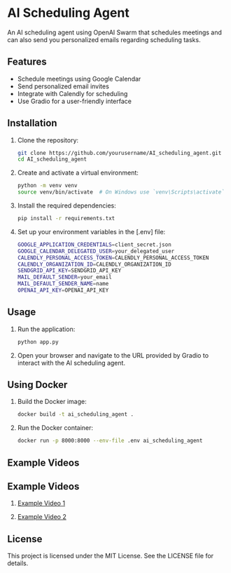 # AI Scheduling Agent

An AI scheduling agent using OpenAI Swarm that schedules meetings and can also send you personalized emails regarding scheduling tasks.

## Features

- Schedule meetings using Google Calendar
- Send personalized email invites
- Integrate with Calendly for scheduling
- Use Gradio for a user-friendly interface

## Installation

1. Clone the repository:
    ```sh
    git clone https://github.com/yourusername/AI_scheduling_agent.git
    cd AI_scheduling_agent
    ```

2. Create and activate a virtual environment:
    ```sh
    python -m venv venv
    source venv/bin/activate  # On Windows use `venv\Scripts\activate`
    ```

3. Install the required dependencies:
    ```sh
    pip install -r requirements.txt
    ```

4. Set up your environment variables in the [.env] file:
    ```sh
    GOOGLE_APPLICATION_CREDENTIALS=client_secret.json
    GOOGLE_CALENDAR_DELEGATED_USER=your_delegated_user
    CALENDLY_PERSONAL_ACCESS_TOKEN=CALENDLY_PERSONAL_ACCESS_TOKEN
    CALENDLY_ORGANIZATION_ID=CALENDLY_ORGANIZATION_ID
    SENDGRID_API_KEY=SENDGRID_API_KEY
    MAIL_DEFAULT_SENDER=your_email
    MAIL_DEFAULT_SENDER_NAME=name
    OPENAI_API_KEY=OPENAI_API_KEY
    ```

## Usage

1. Run the application:
    ```sh
    python app.py
    ```

2. Open your browser and navigate to the URL provided by Gradio to interact with the AI scheduling agent.

## Using Docker

1. Build the Docker image:
    ```sh
    docker build -t ai_scheduling_agent .
    ```

2. Run the Docker container:
    ```sh
    docker run -p 8000:8000 --env-file .env ai_scheduling_agent
    ```


## Example Videos

## Example Videos

1. [Example Video 1](example_videos/video_nr1.mp4)

2. [Example Video 2](example_videos/video_nr2.mp4)
## License

This project is licensed under the MIT License. See the LICENSE file for details.
